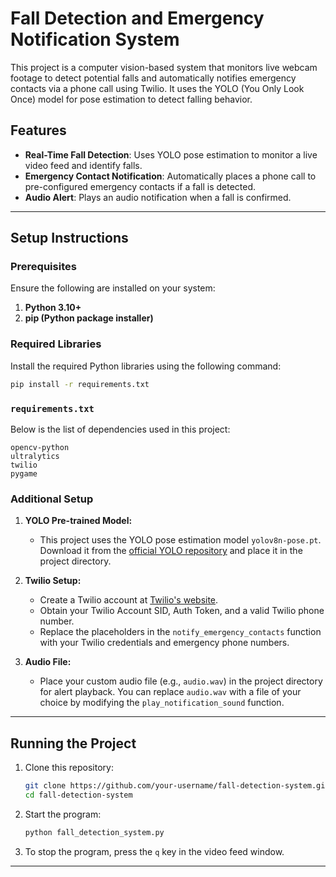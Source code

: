 # Fall Detection and Emergency Notification System

This project is a computer vision-based system that monitors live webcam footage to detect potential falls and automatically notifies emergency contacts via a phone call using Twilio. It uses the YOLO (You Only Look Once) model for pose estimation to detect falling behavior.

## Features
- **Real-Time Fall Detection**: Uses YOLO pose estimation to monitor a live video feed and identify falls.
- **Emergency Contact Notification**: Automatically places a phone call to pre-configured emergency contacts if a fall is detected.
- **Audio Alert**: Plays an audio notification when a fall is confirmed.

---

## Setup Instructions

### Prerequisites
Ensure the following are installed on your system:
1. **Python 3.10+**
2. **pip (Python package installer)**

### Required Libraries
Install the required Python libraries using the following command:

```bash
pip install -r requirements.txt
```

### `requirements.txt`
Below is the list of dependencies used in this project:
```
opencv-python
ultralytics
twilio
pygame
```

### Additional Setup
1. **YOLO Pre-trained Model:**
   - This project uses the YOLO pose estimation model `yolov8n-pose.pt`. Download it from the [official YOLO repository](https://github.com/ultralytics/ultralytics) and place it in the project directory.

2. **Twilio Setup:**
   - Create a Twilio account at [Twilio's website](https://www.twilio.com/).
   - Obtain your Twilio Account SID, Auth Token, and a valid Twilio phone number.
   - Replace the placeholders in the `notify_emergency_contacts` function with your Twilio credentials and emergency phone numbers.

3. **Audio File:**
   - Place your custom audio file (e.g., `audio.wav`) in the project directory for alert playback. You can replace `audio.wav` with a file of your choice by modifying the `play_notification_sound` function.

---

## Running the Project
1. Clone this repository:
   ```bash
   git clone https://github.com/your-username/fall-detection-system.git
   cd fall-detection-system
   ```

2. Start the program:
   ```bash
   python fall_detection_system.py
   ```

3. To stop the program, press the `q` key in the video feed window.

---

